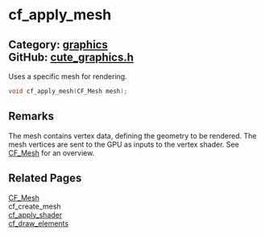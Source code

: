 [](../header.md ':include')

# cf_apply_mesh

Category: [graphics](/api_reference?id=graphics)  
GitHub: [cute_graphics.h](https://github.com/RandyGaul/cute_framework/blob/master/include/cute_graphics.h)  
---

Uses a specific mesh for rendering.

```cpp
void cf_apply_mesh(CF_Mesh mesh);
```

## Remarks

The mesh contains vertex data, defining the geometry to be rendered. The mesh vertices are sent to the GPU as inputs to
the vertex shader. See [CF_Mesh](/graphics/cf_mesh.md) for an overview.

## Related Pages

[CF_Mesh](/graphics/cf_mesh.md)  
cf_create_mesh  
[cf_apply_shader](/graphics/cf_apply_shader.md)  
[cf_draw_elements](/graphics/cf_draw_elements.md)  
